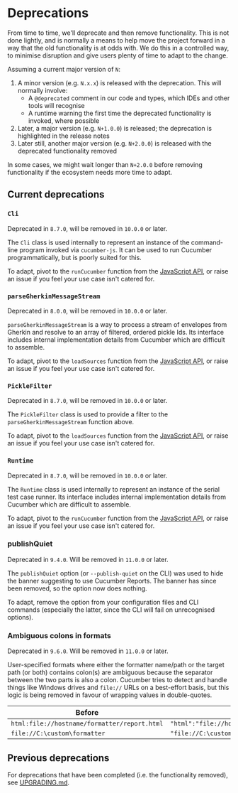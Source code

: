 # Deprecations

From time to time, we'll deprecate and then remove functionality. This is not done lightly, and is normally a means to help move the project forward in a way that the old functionality is at odds with. We do this in a controlled way, to minimise disruption and give users plenty of time to adapt to the change.

Assuming a current major version of `N`:

1. A minor version (e.g. `N.x.x`) is released with the deprecation. This will normally involve:
   - A `@deprecated` comment in our code and types, which IDEs and other tools will recognise
   - A runtime warning the first time the deprecated functionality is invoked, where possible
2. Later, a major version (e.g. `N+1.0.0`) is released; the deprecation is highlighted in the release notes
3. Later still, another major version (e.g. `N+2.0.0`) is released with the deprecated functionality removed

In some cases, we might wait longer than `N+2.0.0` before removing functionality if the ecosystem needs more time to adapt.

## Current deprecations

### `Cli`

Deprecated in `8.7.0`, will be removed in `10.0.0` or later.

The `Cli` class is used internally to represent an instance of the command-line program invoked via `cucumber-js`. It can be used to run Cucumber programmatically, but is poorly suited for this.

To adapt, pivot to the `runCucumber` function from the [JavaScript API](./javascript_api.md), or raise an issue if you feel your use case isn't catered for.

### `parseGherkinMessageStream`

Deprecated in `8.0.0`, will be removed in `10.0.0` or later.

`parseGherkinMessageStream` is a way to process a stream of envelopes from Gherkin and resolve to an array of filtered, ordered pickle Ids. Its interface includes internal implementation details from Cucumber which are difficult to assemble.

To adapt, pivot to the `loadSources` function from the [JavaScript API](./javascript_api.md), or raise an issue if you feel your use case isn't catered for.

### `PickleFilter`

Deprecated in `8.7.0`, will be removed in `10.0.0` or later.

The `PickleFilter` class is used to provide a filter to the `parseGherkinMessageStream` function above.

To adapt, pivot to the `loadSources` function from the [JavaScript API](./javascript_api.md), or raise an issue if you feel your use case isn't catered for.

### `Runtime`

Deprecated in `8.7.0`, will be removed in `10.0.0` or later.

The `Runtime` class is used internally to represent an instance of the serial test case runner. Its interface includes internal implementation details from Cucumber which are difficult to assemble.

To adapt, pivot to the `runCucumber` function from the [JavaScript API](./javascript_api.md), or raise an issue if you feel your use case isn't catered for.

### publishQuiet

Deprecated in `9.4.0`. Will be removed in `11.0.0` or later.

The `publishQuiet` option (or `--publish-quiet` on the CLI) was used to hide the banner suggesting to use Cucumber Reports. The banner has since been removed, so the option now does nothing.

To adapt, remove the option from your configuration files and CLI commands (especially the latter, since the CLI will fail on unrecognised options).

### Ambiguous colons in formats

Deprecated in `9.6.0`. Will be removed in `11.0.0` or later.

User-specified formats where either the formatter name/path or the target path (or both) contains colon(s) are ambiguous because the separator between the two parts is also a colon. Cucumber tries to detect and handle things like Windows drives and `file://` URLs on a best-effort basis, but this logic is being removed in favour of wrapping values in double-quotes.

| Before                                       | After                                            |
|----------------------------------------------|--------------------------------------------------|
| `html:file://hostname/formatter/report.html` | `"html":"file://hostname/formatter/report.html"` |
| `file://C:\custom\formatter`                 | `"file://C:\custom\formatter"`                   |

## Previous deprecations

For deprecations that have been completed (i.e. the functionality removed), see [UPGRADING.md](../UPGRADING.md).

